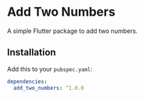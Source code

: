 # Add Two Numbers

A simple Flutter package to add two numbers.

## Installation
Add this to your `pubspec.yaml`:
```yaml
dependencies:
  add_two_numbers: ^1.0.0
